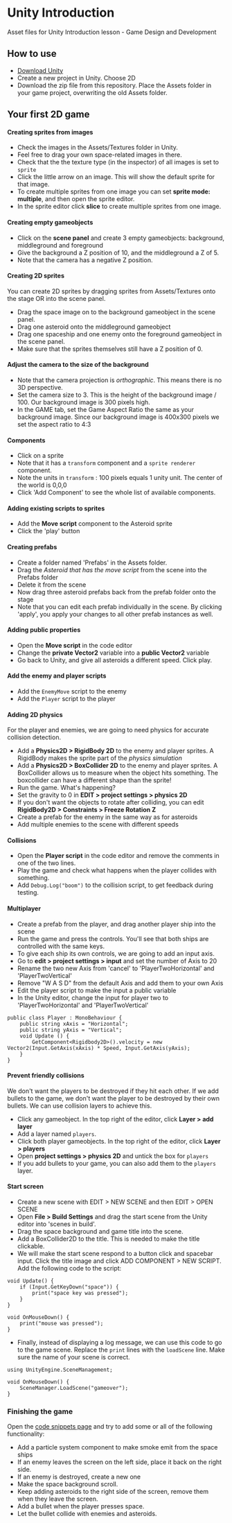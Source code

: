 # Unity Introduction

Asset files for Unity Introduction lesson - Game Design and Development

## How to use

- [Download Unity](https://unity3d.com/get-unity/download) 
- Create a new project in Unity. Choose 2D
- Download the zip file from this repository. Place the Assets folder in your game project, overwriting the old Assets folder.

## Your first 2D game

#### Creating sprites from images
- Check the images in the Assets/Textures folder in Unity. 
- Feel free to drag your own space-related images in there.
- Check that the the texture type (in the inspector) of all images is set to `sprite`
- Click the little arrow on an image. This will show the default sprite for that image.
- To create multiple sprites from one image you can set **sprite mode: multiple**, and then open the sprite editor.
- In the sprite editor click **slice** to create multiple sprites from one image.

#### Creating empty gameobjects
- Click on the **scene panel** and create 3 empty gameobjects: background, middleground and foreground
- Give the background a Z position of 10, and the middleground a Z of 5. 
- Note that the camera has a negative Z position.

#### Creating 2D sprites
You can create 2D sprites by dragging sprites from Assets/Textures onto the stage OR into the scene panel.
- Drag the space image on to the background gameobject in the scene panel.
- Drag one asteroid onto the middleground gameobject
- Drag one spaceship and one enemy onto the foreground gameobject in the scene panel.
- Make sure that the sprites themselves still have a Z position of 0. 

#### Adjust the camera to the size of the background
- Note that the camera projection is *orthographic*. This means there is no 3D perspective.
- Set the camera size to 3. This is the height of the background image / 100. Our background image is 300 pixels high.
- In the GAME tab, set the Game Aspect Ratio the same as your background image. Since our background image is 400x300 pixels we set the aspect ratio to 4:3

#### Components
- Click on a sprite
- Note that it has a `transform` component and a `sprite renderer` component.
- Note the units in `transform` : 100 pixels equals 1 unity unit. The center of the world is 0,0,0
- Click 'Add Component' to see the whole list of available components. 

#### Adding existing scripts to sprites
- Add the **Move script** component to the Asteroid sprite
- Click the 'play' button

#### Creating prefabs
- Create a folder named 'Prefabs' in the Assets folder.
- Drag the *Asteroid that has the move script* from the scene into the Prefabs folder
- Delete it from the scene
- Now drag three asteroid prefabs back from the prefab folder onto the stage
- Note that you can edit each prefab individually in the scene. By clicking 'apply', you apply your changes to all other prefab instances as well.

#### Adding public properties
- Open the **Move script** in the code editor
- Change the **private Vector2** variable into a **public Vector2** variable
- Go back to Unity, and give all asteroids a different speed. Click play.

#### Add the enemy and player scripts
- Add the `EnemyMove` script to the enemy
- Add the `Player` script to the player

#### Adding 2D physics
For the player and enemies, we are going to need physics for accurate collision detection. 
- Add a **Physics2D > RigidBody 2D** to the enemy and player sprites. A RigidBody makes the sprite part of the *physics simulation*
- Add a **Physics2D > BoxCollider 2D** to the enemy and player sprites. A BoxCollider allows us to measure when the object hits something. The boxcollider can have a different shape than the sprite!
- Run the game. What's happening?
- Set the gravity to 0 in **EDIT > project settings > physics 2D**
- If you don't want the objects to rotate after colliding, you can edit **RigidBody2D > Constraints > Freeze Rotation Z**
- Create a prefab for the enemy in the same way as for asteroids
- Add multiple enemies to the scene with different speeds

#### Collisions
- Open the **Player script** in the code editor and remove the comments in one of the two lines. 
- Play the game and check what happens when the player collides with something.
- Add `Debug.Log("boom")` to the collision script, to get feedback during testing.

#### Multiplayer
- Create a prefab from the player, and drag another player ship into the scene
- Run the game and press the controls. You'll see that both ships are controlled with the same keys.
- To give each ship its own controls, we are going to add an input axis.
- Go to **edit > project settings > input** and set the number of Axis to 20
- Rename the two new Axis from 'cancel' to 'PlayerTwoHorizontal' and 'PlayerTwoVertical'
- Remove "W A S D" from the default Axis and add them to your own Axis
- Edit the player script to make the input a public variable
- In the Unity editor, change the input for player two to 'PlayerTwoHorizontal' and 'PlayerTwoVertical'
```
public class Player : MonoBehaviour {
	public string xAxis = "Horizontal";
	public string yAxis = "Vertical";
	void Update () {
		GetComponent<Rigidbody2D>().velocity = new Vector2(Input.GetAxis(xAxis) * Speed, Input.GetAxis(yAxis);
	}
}
```

#### Prevent friendly collisions

We don't want the players to be destroyed if they hit each other. If we add bullets to the game, we don't want the player to be destroyed by their own bullets. We can use collision layers to achieve this.
- Click any gameobject. In the top right of the editor, click **Layer > add layer**
- Add a layer named `players`. 
- Click both player gameobjects. In the top right of the editor, click **Layer > players**
- Open **project settings > physics 2D** and untick the box for `players`
- If you add bullets to your game, you can also add them to the `players` layer.

#### Start screen

- Create a new scene with EDIT > NEW SCENE and then EDIT > OPEN SCENE
- Open **File > Build Settings** and drag the start scene from the Unity editor into 'scenes in build'.
- Drag the space background and game title into the scene.
- Add a BoxCollider2D to the title. This is needed to make the title clickable.
- We will make the start scene respond to a button click and spacebar input. Click the title image and click ADD COMPONENT > NEW SCRIPT. Add the following code to the script:
```
void Update() {
    if (Input.GetKeyDown("space")) {
        print("space key was pressed");
    }
}

void OnMouseDown() {
    print("mouse was pressed");
}
```

- Finally, instead of displaying a log message, we can use this code to go to the game scene. Replace the `print` lines with the `loadScene` line. Make sure the name of your scene is correct.
```
using UnityEngine.SceneManagement;

void OnMouseDown() {
    SceneManager.LoadScene("gameover");
}
```

### Finishing the game
Open the [code snippets page](./snippets.md) and try to add some or all of the following functionality:

- Add a particle system component to make smoke emit from the space ships
- If an enemy leaves the screen on the left side, place it back on the right side.
- If an enemy is destroyed, create a new one
- Make the space background scroll.
- Keep adding asteroids to the right side of the screen, remove them when they leave the screen.
- Add a bullet when the player presses space.
- Let the bullet collide with enemies and asteroids.
